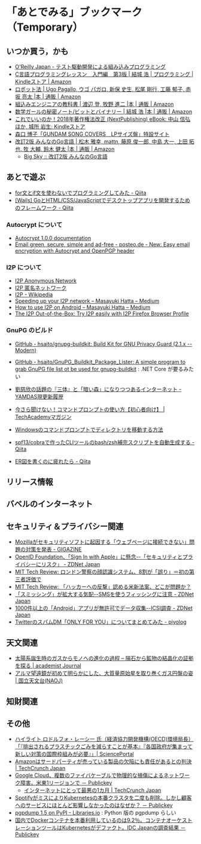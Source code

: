 # 「あとでみる」ブックマーク（Temporary）

## いつか買う，かも

- [O'Reilly Japan - テスト駆動開発による組み込みプログラミング](https://www.oreilly.co.jp/books/9784873116143/)
- [C言語プログラミングレッスン　入門編　第3版 | 結城 浩 | プログラミング | Kindleストア | Amazon](https://www.amazon.co.jp/dp/B07MX3K72G/)
- [ロボット法 | Ugo Pagallo, ウゴ パガロ, 新保 史生, 松尾 剛行, 工藤 郁子, 赤坂 亮太 |本 | 通販 | Amazon](https://www.amazon.co.jp/exec/obidos/ASIN/4326403454/baldandersinf-22/)
- [組込みエンジニアの教科書 | 渡辺 登, 牧野 進二 |本 | 通販 | Amazon](https://www.amazon.co.jp/exec/obidos/ASIN/4863542755/baldandersinf-22/)
- [数学ガールの秘密ノート/ビットとバイナリー | 結城 浩 |本 | 通販 | Amazon](https://www.amazon.co.jp/exec/obidos/ASIN/4797391391/baldandersinf-22/)
- [これでいいのか！2018年著作権法改正 (NextPublishing) eBook: 中山 信弘ほか, 城所 岩生: Kindleストア](https://www.amazon.co.jp/exec/obidos/ASIN/B07NQ75YQC/baldandersinf-22/)
- [森口 博子「GUNDAM SONG COVERS　LPサイズ盤」特設サイト](http://kingeshop.jp/shop/pages/hiroko_moriguchi_gundam40th.aspx)
- [改訂2版 みんなのGo言語 | 松木 雅幸, mattn, 藤原 俊一郎, 中島 大一, 上田 拓也, 牧 大輔, 鈴木 健太 |本 | 通販 | Amazon](https://www.amazon.co.jp/exec/obidos/ASIN/4297107279/)
    - [Big Sky :: 改訂2版 みんなのGo言語](https://mattn.kaoriya.net/software/lang/go/20190618181623.htm)

## あとで遊ぶ

- [for文とif文を使わないでプログラミングしてみた - Qiita](https://qiita.com/SAKIchan/items/1ba150fbdf4e64ade548)
- [[Wails] GoとHTML/CSS/JavaScriptでデスクトップアプリを開発するためのフレームワーク - Qiita](https://qiita.com/ishihamat/items/e3e02224351824a62f5f)

### Autocrypt について

- [Autocrypt 1.0.0 documentation](https://autocrypt.org/)
- [Email green, secure, simple and ad-free - posteo.de - New: Easy email encryption with Autocrypt and OpenPGP header](https://posteo.de/en/blog/new-easy-email-encryption-with-autocrypt-and-openpgp-header)

### I2P について

- [I2P Anonymous Network](https://geti2p.net/)
- [I2P 匿名ネットワーク](https://geti2p.net/ja/)
- [I2P - Wikipedia](https://ja.wikipedia.org/wiki/I2P)
- [Speeding up your I2P network – Masayuki Hatta – Medium](https://medium.com/@mhatta/speeding-up-your-i2p-network-c08ec9de225d)
- [How to use I2P on Android – Masayuki Hatta – Medium](https://medium.com/@mhatta/how-to-use-i2p-on-android-91dd379fdb65?fbclid=IwAR1kckWLLLJv1U_8-FIreYOm0rWJcckV_p_OUpolUFe_BH2G-4voDfDyyxk)
- [The I2P Out-of-the-Box: Try I2P easily with I2P Firefox Browser Profile](https://medium.com/@mhatta/the-i2p-out-of-the-box-try-i2p-easily-with-i2p-firefox-browser-profile-3649ab8e8ff2)

### GnuPG のビルド

- [GitHub - hsaito/gnupg-buildkit: Build Kit for GNU Privacy Guard (2.1.x -- Modern)](https://github.com/hsaito/gnupg-buildkit)
- [GitHub - hsaito/GnuPG_Buildkit_Package_Lister: A simple program to grab GnuPG file list ot be used for gnupg-buildkit](https://github.com/hsaito/GnuPG_Buildkit_Package_Lister) : .NET Core が要るみたい

- [劉慈欣の話題の『三体』と「暗い森」になりつつあるインターネット - YAMDAS現更新履歴](https://yamdas.hatenablog.com/entry/20190603/darkforresttheory)

- [今さら聞けない！コマンドプロンプトの使い方【初心者向け】 | TechAcademyマガジン](https://techacademy.jp/magazine/5318)
- [Windowsのコマンドプロンプトでディレクトリを移動する方法](https://tonari-it.com/windows-cmd-cd/)

- [spf13/cobraで作ったCLIツールのbash/zsh補完スクリプトを自動生成する - Qiita](https://qiita.com/minamijoyo/items/9dceb1d8a66e48ab45cd)
- [ER図を書くのに疲れたら - Qiita](https://qiita.com/genzouw/items/23cd0119715403e6e110)


## リリース情報


## バベルのインターネット


## セキュリティ＆プライバシー関連

- [Mozillaがセキュリティソフトに起因する「ウェブページに接続できない」問題の対策を発表 - GIGAZINE](https://gigazine.net/news/20190703-mozilla-fixing-antivirus-errors/)
- [OpenID Foundation、「Sign In with Apple」に懸念--「セキュリティとプライバシーにリスク」 - ZDNet Japan](https://japan.zdnet.com/article/35139458/)
- [MIT Tech Review: ロンドン警察の顔認識システム、8割が「誤り」＝初の第三者評価で](https://www.technologyreview.jp/nl/london-polices-face-recognition-system-gets-it-wrong-81-of-the-time/)
- [MIT Tech Review: 「ハッカーへの反撃」認める米新法案、どこが問題か？](https://www.technologyreview.jp/s/148819/five-reasons-hacking-back-is-a-recipe-for-cybersecurity-chaos/)
- [「スミッシング」が拡大する気配--SMSを使うフィッシングに注意 - ZDNet Japan](https://japan.zdnet.com/article/35139629/)
- [1000件以上の「Android」アプリが無許可でデータ収集--ICSI調査 - ZDNet Japan](https://japan.zdnet.com/article/35139639/)
- [TwitterのスパムDM「ONLY FOR YOU」についてまとめてみた - piyolog](https://piyolog.hatenadiary.jp/entry/2019/07/09/183000)

## 天文関連

- [太陽系誕生時のガスからモノへの進化の過程 – 隕石から鉱物の結晶化の証拠を探る | academist Journal](https://academist-cf.com/journal/?p=8097)
- [アルマ望遠鏡が初めて明らかにした、大質量原始星を取り巻くガス円盤の姿 | 国立天文台(NAOJ)](https://www.nao.ac.jp/news/science/2019/20190708-alma.html)

## 知財関連


## その他

- [ハイライト ロドルフォ・レーシー 氏（経済協力開発機構(OECD)環境局長）「『排出されるプラスチックごみを減らすことが基本』『各国政府が集まって新しい対策の国際枠組みが必要』」| SciencePortal](https://scienceportal.jst.go.jp/columns/highlight/20190704_01.html)
- [Amazonはサードパーティが売っている製品の欠陥にも責任があるとの判決  |  TechCrunch Japan](https://jp.techcrunch.com/2019/07/04/2019-07-03-appeals-court-rules-amazon-can-be-held-liable-for-third-party-products/)
- [Google Cloud、複数のファイバケーブルで物理的な損傷によるネットワーク障害。米東1リージョンで － Publickey](https://www.publickey1.jp/blog/19/google_cloud1.html)
    - [インターネットにとって最悪の1カ月  |  TechCrunch Japan](https://jp.techcrunch.com/2019/07/09/2019-07-05-bad-month-for-the-internet/)
- [SpotifyがミスによりKubernetesの本番クラスタを二度も削除。しかし顧客へのサービスにほとんど影響しなかったのはなぜか？ － Publickey](https://www.publickey1.jp/blog/19/spotifykubernetes.html)
- [pgpdump 1.5 on PyPI - Libraries.io](https://libraries.io/pypi/pgpdump) : Python 版の pgpdump らしい
- [国内でDockerコンテナを本番利用しているのは9.2％。コンテナオーケストレーションツールはKubernetesがデファクト。IDC Japanの調査結果 － Publickey](https://www.publickey1.jp/blog/19/docker92kubernetesidc_japan.html)

<!-- eof -->
